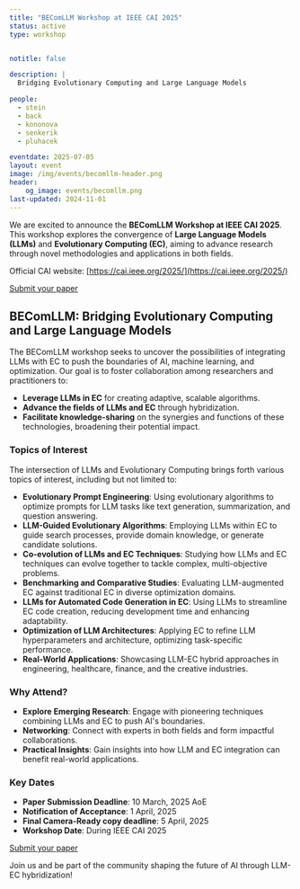 ```yaml
---
title: "BEComLLM Workshop at IEEE CAI 2025"
status: active
type: workshop


notitle: false

description: |
  Bridging Evolutionary Computing and Large Language Models

people:
  - stein
  - back
  - kononova
  - senkerik
  - pluhacek

eventdate: 2025-07-05
layout: event
image: /img/events/becomllm-header.png
header:
    og_image: events/becomllm.png
last-updated: 2024-11-01
---
```


We are excited to announce the **BEComLLM Workshop at IEEE CAI 2025**. This workshop explores the convergence of **Large Language Models (LLMs)** and **Evolutionary Computing (EC)**, aiming to advance research through novel methodologies and applications in both fields.

Official CAI website: [https://cai.ieee.org/2025/](https://cai.ieee.org/2025/)

<a class="btn btn-success" href="https://easychair.org/my/conference?conf=cai2025" target="_blank">Submit your paper</a>

## BEComLLM: Bridging Evolutionary Computing and Large Language Models

The BEComLLM workshop seeks to uncover the possibilities of integrating LLMs with EC to push the boundaries of AI, machine learning, and optimization. Our goal is to foster collaboration among researchers and practitioners to:

- **Leverage LLMs in EC** for creating adaptive, scalable algorithms.
- **Advance the fields of LLMs and EC** through hybridization.
- **Facilitate knowledge-sharing** on the synergies and functions of these technologies, broadening their potential impact.

### Topics of Interest

The intersection of LLMs and Evolutionary Computing brings forth various topics of interest, including but not limited to:

- **Evolutionary Prompt Engineering**: Using evolutionary algorithms to optimize prompts for LLM tasks like text generation, summarization, and question answering.
- **LLM-Guided Evolutionary Algorithms**: Employing LLMs within EC to guide search processes, provide domain knowledge, or generate candidate solutions.
- **Co-evolution of LLMs and EC Techniques**: Studying how LLMs and EC techniques can evolve together to tackle complex, multi-objective problems.
- **Benchmarking and Comparative Studies**: Evaluating LLM-augmented EC against traditional EC in diverse optimization domains.
- **LLMs for Automated Code Generation in EC**: Using LLMs to streamline EC code creation, reducing development time and enhancing adaptability.
- **Optimization of LLM Architectures**: Applying EC to refine LLM hyperparameters and architecture, optimizing task-specific performance.
- **Real-World Applications**: Showcasing LLM-EC hybrid approaches in engineering, healthcare, finance, and the creative industries.

### Why Attend?

- **Explore Emerging Research**: Engage with pioneering techniques combining LLMs and EC to push AI's boundaries.
- **Networking**: Connect with experts in both fields and form impactful collaborations.
- **Practical Insights**: Gain insights into how LLM and EC integration can benefit real-world applications.

### Key Dates

- **Paper Submission Deadline**: 10 March, 2025 AoE
- **Notification of Acceptance**: 1 April, 2025
- **Final Camera-Ready copy deadline**: 5 April, 2025
- **Workshop Date**: During IEEE CAI 2025

<a class="btn btn-success" href="https://easychair.org/my/conference?conf=cai2025" target="_blank">Submit your paper</a>

Join us and be part of the community shaping the future of AI through LLM-EC hybridization!

<!-- ### Organizers

**Niki van Stein**: Assistant Professor at Leiden University specializing in Explainable AI, evolutionary computing, and machine learning applications. 

**Anna V. Kononova**: Assistant Professor at Leiden University. Her research focuses on optimization heuristics and the analysis of their behaviour.

**Thomas Bäck**: Professor at Leiden University with extensive expertise in evolutionary computation and machine learning. He is a Royal Netherlands Academy of Arts and Sciences member and IEEE Fellow, holding several editorial roles in key journals.

**Roman Senkerik**: Professor at Tomas Bata University, Zlin, known for his work on evolutionary algorithms, swarm intelligence, and optimization in cyber-security and complexity.

**Michal Pluháček**: Associate Professor at Tomas Bata University in Zlin, specializing in particle swarm optimization and swarm intelligence applications, with a research focus on evolutionary computation techniques. -->
